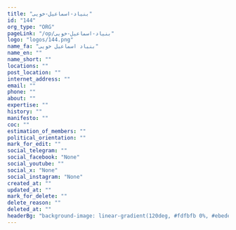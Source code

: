 ```yaml
---
title: "بنیاد-اسماعیل-خویی"
id: "144"
org_type: "ORG"
pageLink: "/op/بنیاد-اسماعیل-خویی"
logo: "logos/144.png"
name_fa: "بنیاد اسماعیل خویی"
name_en: ""
name_short: ""
locations: ""
post_location: ""
internet_address: ""
email: ""
phone: ""
about: ""
expertise: ""
history: ""
manifesto: ""
coc: ""
estimation_of_members: ""
political_orientation: ""
mark_for_edit: ""
social_telegram: ""
social_facebook: "None"
social_youtube: ""
social_x: "None"
social_instagram: "None"
created_at: ""
updated_at: ""
mark_for_delete: ""
delete_reason: ""
deleted_at: ""
headerBg: "background-image: linear-gradient(120deg, #fdfbfb 0%, #ebedee 100%);"
---
```

